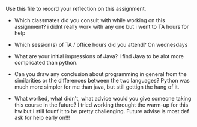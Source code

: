 Use this file to record your reflection on this assignment.

- Which classmates did you consult with while working on this assignment?
i didnt really work with any one but i went to TA hours for help

- Which session(s) of TA / office hours did you attend?
On wednesdays
- What are your initial impressions of Java? 
I find Java to be alot more complicated than python.

- Can you draw any conclusion about programming in general from the similarities or the differences between the two languages? 
Python was much more simpler for me than java, but still gettign the hang of it.

- What worked, what didn't, what advice would you give someone taking this course in the future?
I tried working throught the warm-up for this hw but i still founf it to be pretty challenging. Future advise is most def ask for help early on!!!
